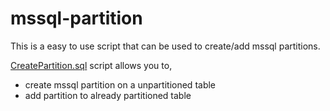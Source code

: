 # mssql-partition

This is a easy to use script that can be used to create/add mssql partitions.

[CreatePartition.sql](CreatePartition.sql) script allows you to,
- create mssql partition on a unpartitioned table
- add partition to already partitioned table
